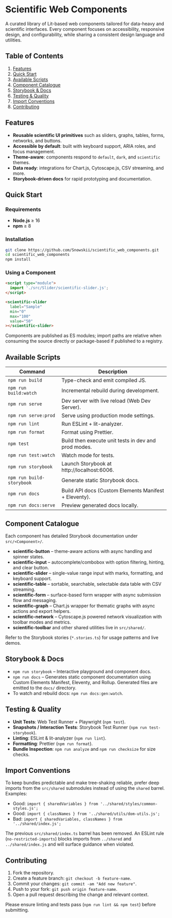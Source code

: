 # Scientific Web Components

A curated library of Lit-based web components tailored for data-heavy and scientific interfaces. Every component focuses on accessibility, responsive design, and configurability, while sharing a consistent design language and utilities.

## Table of Contents

1. [Features](#features)  
2. [Quick Start](#quick-start)  
3. [Available Scripts](#available-scripts)  
4. [Component Catalogue](#component-catalogue)  
5. [Storybook & Docs](#storybook--docs)  
6. [Testing & Quality](#testing--quality)  
7. [Import Conventions](#import-conventions)  
8. [Contributing](#contributing)

## Features

- **Reusable scientific UI primitives** such as sliders, graphs, tables, forms, networks, and buttons.  
- **Accessible by default**: built with keyboard support, ARIA roles, and focus management.  
- **Theme-aware**: components respond to `default`, `dark`, and `scientific` themes.  
- **Data ready**: integrations for Chart.js, Cytoscape.js, CSV streaming, and more.  
- **Storybook-driven docs** for rapid prototyping and documentation.

## Quick Start

### Requirements

- **Node.js** ≥ 16  
- **npm** ≥ 8

### Installation

```bash
git clone https://github.com/Snowskii/scientific_web_components.git
cd scientific_web_components
npm install
```

### Using a Component

```html
<script type="module">
  import './src/Slider/scientific-slider.js';
</script>

<scientific-slider
  label="Sample"
  min="0"
  max="100"
  value="50"
></scientific-slider>
```

Components are published as ES modules; import paths are relative when consuming the source directly or package-based if published to a registry.

## Available Scripts

| Command | Description |
|---------|-------------|
| `npm run build` | Type-check and emit compiled JS. |
| `npm run build:watch` | Incremental rebuild during development. |
| `npm run serve` | Dev server with live reload (Web Dev Server). |
| `npm run serve:prod` | Serve using production mode settings. |
| `npm run lint` | Run ESLint + lit-analyzer. |
| `npm run format` | Format using Prettier. |
| `npm test` | Build then execute unit tests in dev and prod modes. |
| `npm run test:watch` | Watch mode for tests. |
| `npm run storybook` | Launch Storybook at http://localhost:6006. |
| `npm run build-storybook` | Generate static Storybook docs. |
| `npm run docs` | Build API docs (Custom Elements Manifest + Eleventy). |
| `npm run docs:serve` | Preview generated docs locally. |

## Component Catalogue

Each component has detailed Storybook documentation under `src/<Component>/`.

- **scientific-button** – theme-aware actions with async handling and spinner states.  
- **scientific-input** – autocomplete/combobox with option filtering, hinting, and clear button.  
- **scientific-slider** – single-value range input with marks, formatting, and keyboard support.  
- **scientific-table** – sortable, searchable, selectable data table with CSV streaming.  
- **scientific-form** – surface-based form wrapper with async submission flow and messaging.  
- **scientific-graph** – Chart.js wrapper for thematic graphs with async actions and export helpers.  
- **scientific-network** – Cytoscape.js powered network visualization with toolbar modes and metrics.  
- **scientific-toolbar** and other shared utilities live in `src/shared/`.

Refer to the Storybook stories (`*.stories.ts`) for usage patterns and live demos.

## Storybook & Docs

- `npm run storybook` – Interactive playground and component docs.  
- `npm run docs` – Generates static component documentation using Custom Elements Manifest, Eleventy, and Rollup. Generated files are emitted to the `docs/` directory.  
- To watch and rebuild docs: `npm run docs:gen:watch`.

## Testing & Quality

- **Unit Tests**: Web Test Runner + Playwright (`npm test`).  
- **Snapshots / Interaction Tests**: Storybook Test Runner (`npm run test-storybook`).  
- **Linting**: ESLint & lit-analyzer (`npm run lint`).  
- **Formatting**: Prettier (`npm run format`).  
- **Bundle Inspection**: `npm run analyze` and `npm run checksize` for size checks.

## Import Conventions

To keep bundles predictable and make tree-shaking reliable, prefer deep imports from the `src/shared` submodules instead of using the `shared` barrel. Examples:

- Good: `import { sharedVariables } from '../shared/styles/common-styles.js';`  
- Good: `import { classNames } from '../shared/utils/dom-utils.js';`  
- Bad: `import { sharedVariables, classNames } from '../shared/index.js';`

The previous `src/shared/index.ts` barrel has been removed. An ESLint rule (`no-restricted-imports`) blocks imports from `../shared` and `../shared/index.js` and will surface guidance when violated.

## Contributing

1. Fork the repository.  
2. Create a feature branch: `git checkout -b feature-name`.  
3. Commit your changes: `git commit -am "Add new feature"`.  
4. Push to your fork: `git push origin feature-name`.  
5. Open a pull request describing the change and relevant context.

Please ensure linting and tests pass (`npm run lint && npm test`) before submitting.
